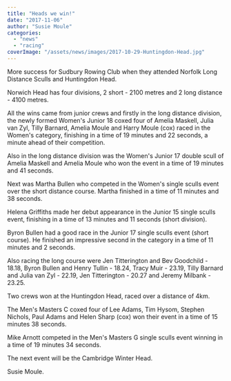 ```yaml
---
title: "Heads we win!"
date: "2017-11-06"
author: "Susie Moule"
categories:
  - "news"
  - "racing"
coverImage: "/assets/news/images/2017-10-29-Huntingdon-Head.jpg"
---
```


More success for Sudbury Rowing Club when they attended Norfolk Long Distance Sculls and Huntingdon Head.

Norwich Head has four divisions, 2 short - 2100 metres and 2 long distance - 4100 metres.

All the wins came from junior crews and firstly in the long distance division, the newly formed Women's Junior 18 coxed four of Amelia Maskell, Julia van Zyl, Tilly Barnard, Amelia Moule and Harry Moule (cox) raced in the Women's category, finishing in a time of 19 minutes and 22 seconds, a minute ahead of their competition.

Also in the long distance division was the Women's Junior 17 double scull of Amelia Maskell and Amelia Moule who won the event in a time of 19 minutes and 41 seconds.

Next was Martha Bullen who competed in the Women's single sculls event over the short distance course. Martha finished in a time of 11 minutes and 38 seconds.

Helena Griffiths made her debut appearance in the Junior 15 single sculls event, finishing in a time of 13 minutes and 11 seconds (short division).

Byron Bullen had a good race in the Junior 17 single sculls event (short course). He finished an impressive second in the category in a time of 11 minutes and 2 seconds.

Also racing the long course were Jen Titterington and Bev Goodchild - 18.18, Byron Bullen and Henry Tullin - 18.24, Tracy Muir - 23.19, Tilly Barnard and Julia van Zyl - 22.19, Jen Titterington - 20.27 and Jeremy Milbank - 23.25.

Two crews won at the Huntingdon Head, raced over a distance of 4km.

The Men's Masters C coxed four of Lee Adams, Tim Hysom, Stephen Nichols, Paul Adams and Helen Sharp (cox) won their event in a time of 15 minutes 38 seconds.

Mike Arnott competed in the Men's Masters G single sculls event winning in a time of 19 minutes 34 seconds.

The next event will be the Cambridge Winter Head.

Susie Moule.
